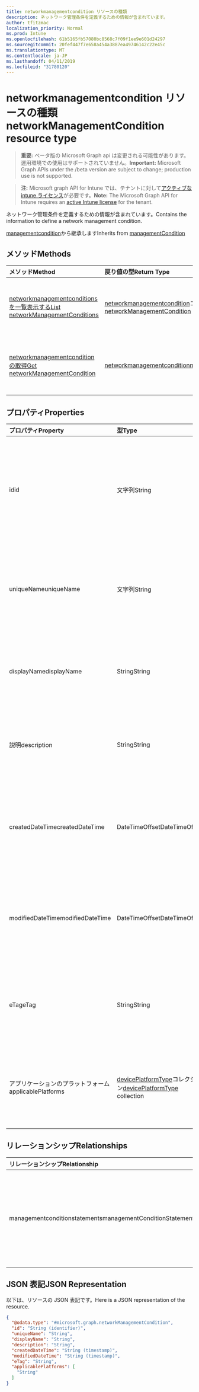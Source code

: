 ```yaml
---
title: networkmanagementcondition リソースの種類
description: ネットワーク管理条件を定義するための情報が含まれています。
author: tfitzmac
localization_priority: Normal
ms.prod: Intune
ms.openlocfilehash: 61b5165fb57080bc8568c7f09f1ee9e601d24297
ms.sourcegitcommit: 20fef447f7e658a454a3887ea49746142c22e45c
ms.translationtype: MT
ms.contentlocale: ja-JP
ms.lasthandoff: 04/11/2019
ms.locfileid: "31780120"
---
```

# <a name="networkmanagementcondition-resource-type"></a><span data-ttu-id="68933-103">networkmanagementcondition リソースの種類</span><span class="sxs-lookup"><span data-stu-id="68933-103">networkManagementCondition resource type</span></span>

> <span data-ttu-id="68933-104">**重要:** ベータ版の Microsoft Graph api は変更される可能性があります。運用環境での使用はサポートされていません。</span><span class="sxs-lookup"><span data-stu-id="68933-104">**Important:** Microsoft Graph APIs under the /beta version are subject to change; production use is not supported.</span></span>

> <span data-ttu-id="68933-105">**注:** Microsoft graph API for Intune では、テナントに対して[アクティブな intune ライセンス](https://go.microsoft.com/fwlink/?linkid=839381)が必要です。</span><span class="sxs-lookup"><span data-stu-id="68933-105">**Note:** The Microsoft Graph API for Intune requires an [active Intune license](https://go.microsoft.com/fwlink/?linkid=839381) for the tenant.</span></span>

<span data-ttu-id="68933-106">ネットワーク管理条件を定義するための情報が含まれています。</span><span class="sxs-lookup"><span data-stu-id="68933-106">Contains the information to define a network management condition.</span></span>


<span data-ttu-id="68933-107">[managementcondition](../resources/intune-fencing-managementcondition.md)から継承します</span><span class="sxs-lookup"><span data-stu-id="68933-107">Inherits from [managementCondition](../resources/intune-fencing-managementcondition.md)</span></span>

## <a name="methods"></a><span data-ttu-id="68933-108">メソッド</span><span class="sxs-lookup"><span data-stu-id="68933-108">Methods</span></span>
|<span data-ttu-id="68933-109">メソッド</span><span class="sxs-lookup"><span data-stu-id="68933-109">Method</span></span>|<span data-ttu-id="68933-110">戻り値の型</span><span class="sxs-lookup"><span data-stu-id="68933-110">Return Type</span></span>|<span data-ttu-id="68933-111">説明</span><span class="sxs-lookup"><span data-stu-id="68933-111">Description</span></span>|
|:---|:---|:---|
|[<span data-ttu-id="68933-112">networkmanagementconditions を一覧表示する</span><span class="sxs-lookup"><span data-stu-id="68933-112">List networkManagementConditions</span></span>](../api/intune-fencing-networkmanagementcondition-list.md)|<span data-ttu-id="68933-113">[networkmanagementcondition](../resources/intune-fencing-networkmanagementcondition.md)コレクション</span><span class="sxs-lookup"><span data-stu-id="68933-113">[networkManagementCondition](../resources/intune-fencing-networkmanagementcondition.md) collection</span></span>|<span data-ttu-id="68933-114">[networkmanagementcondition](../resources/intune-fencing-networkmanagementcondition.md)オブジェクトのプロパティとリレーションシップをリストします。</span><span class="sxs-lookup"><span data-stu-id="68933-114">List properties and relationships of the [networkManagementCondition](../resources/intune-fencing-networkmanagementcondition.md) objects.</span></span>|
|[<span data-ttu-id="68933-115">networkmanagementcondition の取得</span><span class="sxs-lookup"><span data-stu-id="68933-115">Get networkManagementCondition</span></span>](../api/intune-fencing-networkmanagementcondition-get.md)|[<span data-ttu-id="68933-116">networkmanagementcondition</span><span class="sxs-lookup"><span data-stu-id="68933-116">networkManagementCondition</span></span>](../resources/intune-fencing-networkmanagementcondition.md)|<span data-ttu-id="68933-117">[networkmanagementcondition](../resources/intune-fencing-networkmanagementcondition.md)オブジェクトのプロパティとリレーションシップを読み取ります。</span><span class="sxs-lookup"><span data-stu-id="68933-117">Read properties and relationships of the [networkManagementCondition](../resources/intune-fencing-networkmanagementcondition.md) object.</span></span>|

## <a name="properties"></a><span data-ttu-id="68933-118">プロパティ</span><span class="sxs-lookup"><span data-stu-id="68933-118">Properties</span></span>
|<span data-ttu-id="68933-119">プロパティ</span><span class="sxs-lookup"><span data-stu-id="68933-119">Property</span></span>|<span data-ttu-id="68933-120">型</span><span class="sxs-lookup"><span data-stu-id="68933-120">Type</span></span>|<span data-ttu-id="68933-121">説明</span><span class="sxs-lookup"><span data-stu-id="68933-121">Description</span></span>|
|:---|:---|:---|
|<span data-ttu-id="68933-122">id</span><span class="sxs-lookup"><span data-stu-id="68933-122">id</span></span>|<span data-ttu-id="68933-123">文字列</span><span class="sxs-lookup"><span data-stu-id="68933-123">String</span></span>|<span data-ttu-id="68933-124">管理条件の一意識別子。</span><span class="sxs-lookup"><span data-stu-id="68933-124">Unique identifier for the management condition.</span></span> <span data-ttu-id="68933-125">作成時に割り当てられたシステム生成値。</span><span class="sxs-lookup"><span data-stu-id="68933-125">System generated value assigned when created.</span></span> <span data-ttu-id="68933-126">[managementcondition](../resources/intune-fencing-managementcondition.md)から継承します</span><span class="sxs-lookup"><span data-stu-id="68933-126">Inherited from [managementCondition](../resources/intune-fencing-managementcondition.md)</span></span>|
|<span data-ttu-id="68933-127">uniqueName</span><span class="sxs-lookup"><span data-stu-id="68933-127">uniqueName</span></span>|<span data-ttu-id="68933-128">文字列</span><span class="sxs-lookup"><span data-stu-id="68933-128">String</span></span>|<span data-ttu-id="68933-129">管理条件の一意の名前。</span><span class="sxs-lookup"><span data-stu-id="68933-129">Unique name for the management condition.</span></span> <span data-ttu-id="68933-130">管理条件式で使用されます。</span><span class="sxs-lookup"><span data-stu-id="68933-130">Used in management condition expressions.</span></span> <span data-ttu-id="68933-131">[managementcondition](../resources/intune-fencing-managementcondition.md)から継承します</span><span class="sxs-lookup"><span data-stu-id="68933-131">Inherited from [managementCondition](../resources/intune-fencing-managementcondition.md)</span></span>|
|<span data-ttu-id="68933-132">displayName</span><span class="sxs-lookup"><span data-stu-id="68933-132">displayName</span></span>|<span data-ttu-id="68933-133">String</span><span class="sxs-lookup"><span data-stu-id="68933-133">String</span></span>|<span data-ttu-id="68933-134">管理条件の管理者定義の名前。</span><span class="sxs-lookup"><span data-stu-id="68933-134">The admin defined name of the management condition.</span></span> <span data-ttu-id="68933-135">[managementcondition](../resources/intune-fencing-managementcondition.md)から継承します</span><span class="sxs-lookup"><span data-stu-id="68933-135">Inherited from [managementCondition](../resources/intune-fencing-managementcondition.md)</span></span>|
|<span data-ttu-id="68933-136">説明</span><span class="sxs-lookup"><span data-stu-id="68933-136">description</span></span>|<span data-ttu-id="68933-137">String</span><span class="sxs-lookup"><span data-stu-id="68933-137">String</span></span>|<span data-ttu-id="68933-138">管理条件の管理者定義の説明。</span><span class="sxs-lookup"><span data-stu-id="68933-138">The admin defined description of the management condition.</span></span> <span data-ttu-id="68933-139">[managementcondition](../resources/intune-fencing-managementcondition.md)から継承します</span><span class="sxs-lookup"><span data-stu-id="68933-139">Inherited from [managementCondition](../resources/intune-fencing-managementcondition.md)</span></span>|
|<span data-ttu-id="68933-140">createdDateTime</span><span class="sxs-lookup"><span data-stu-id="68933-140">createdDateTime</span></span>|<span data-ttu-id="68933-141">DateTimeOffset</span><span class="sxs-lookup"><span data-stu-id="68933-141">DateTimeOffset</span></span>|<span data-ttu-id="68933-142">管理条件が作成された時刻。</span><span class="sxs-lookup"><span data-stu-id="68933-142">The time the management condition was created.</span></span> <span data-ttu-id="68933-143">サービス側を生成しました。</span><span class="sxs-lookup"><span data-stu-id="68933-143">Generated service side.</span></span> <span data-ttu-id="68933-144">[managementcondition](../resources/intune-fencing-managementcondition.md)から継承します</span><span class="sxs-lookup"><span data-stu-id="68933-144">Inherited from [managementCondition](../resources/intune-fencing-managementcondition.md)</span></span>|
|<span data-ttu-id="68933-145">modifiedDateTime</span><span class="sxs-lookup"><span data-stu-id="68933-145">modifiedDateTime</span></span>|<span data-ttu-id="68933-146">DateTimeOffset</span><span class="sxs-lookup"><span data-stu-id="68933-146">DateTimeOffset</span></span>|<span data-ttu-id="68933-147">管理条件が最後に変更された時刻。</span><span class="sxs-lookup"><span data-stu-id="68933-147">The time the management condition was last modified.</span></span> <span data-ttu-id="68933-148">サービス側を更新しました。</span><span class="sxs-lookup"><span data-stu-id="68933-148">Updated service side.</span></span> <span data-ttu-id="68933-149">[managementcondition](../resources/intune-fencing-managementcondition.md)から継承します</span><span class="sxs-lookup"><span data-stu-id="68933-149">Inherited from [managementCondition](../resources/intune-fencing-managementcondition.md)</span></span>|
|<span data-ttu-id="68933-150">eTag</span><span class="sxs-lookup"><span data-stu-id="68933-150">eTag</span></span>|<span data-ttu-id="68933-151">String</span><span class="sxs-lookup"><span data-stu-id="68933-151">String</span></span>|<span data-ttu-id="68933-152">管理条件の ETag。</span><span class="sxs-lookup"><span data-stu-id="68933-152">ETag of the management condition.</span></span> <span data-ttu-id="68933-153">サービス側を更新しました。</span><span class="sxs-lookup"><span data-stu-id="68933-153">Updated service side.</span></span> <span data-ttu-id="68933-154">[managementcondition](../resources/intune-fencing-managementcondition.md)から継承します</span><span class="sxs-lookup"><span data-stu-id="68933-154">Inherited from [managementCondition](../resources/intune-fencing-managementcondition.md)</span></span>|
|<span data-ttu-id="68933-155">アプリケーションのプラットフォーム</span><span class="sxs-lookup"><span data-stu-id="68933-155">applicablePlatforms</span></span>|<span data-ttu-id="68933-156">[devicePlatformType](../resources/intune-shared-deviceplatformtype.md)コレクション</span><span class="sxs-lookup"><span data-stu-id="68933-156">[devicePlatformType](../resources/intune-shared-deviceplatformtype.md) collection</span></span>|<span data-ttu-id="68933-157">この管理条件の適用可能なプラットフォーム。</span><span class="sxs-lookup"><span data-stu-id="68933-157">The applicable platforms for this management condition.</span></span> <span data-ttu-id="68933-158">[managementcondition](../resources/intune-fencing-managementcondition.md)から継承します</span><span class="sxs-lookup"><span data-stu-id="68933-158">Inherited from [managementCondition](../resources/intune-fencing-managementcondition.md)</span></span>|

## <a name="relationships"></a><span data-ttu-id="68933-159">リレーションシップ</span><span class="sxs-lookup"><span data-stu-id="68933-159">Relationships</span></span>
|<span data-ttu-id="68933-160">リレーションシップ</span><span class="sxs-lookup"><span data-stu-id="68933-160">Relationship</span></span>|<span data-ttu-id="68933-161">型</span><span class="sxs-lookup"><span data-stu-id="68933-161">Type</span></span>|<span data-ttu-id="68933-162">説明</span><span class="sxs-lookup"><span data-stu-id="68933-162">Description</span></span>|
|:---|:---|:---|
|<span data-ttu-id="68933-163">managementconditionstatements</span><span class="sxs-lookup"><span data-stu-id="68933-163">managementConditionStatements</span></span>|<span data-ttu-id="68933-164">[managementconditionstatement](../resources/intune-fencing-managementconditionstatement.md)コレクション</span><span class="sxs-lookup"><span data-stu-id="68933-164">[managementConditionStatement](../resources/intune-fencing-managementconditionstatement.md) collection</span></span>|<span data-ttu-id="68933-165">管理条件に関連付けられている管理条件ステートメント。</span><span class="sxs-lookup"><span data-stu-id="68933-165">The management condition statements associated to the management condition.</span></span> <span data-ttu-id="68933-166">[managementcondition](../resources/intune-fencing-managementcondition.md)から継承します</span><span class="sxs-lookup"><span data-stu-id="68933-166">Inherited from [managementCondition](../resources/intune-fencing-managementcondition.md)</span></span>|

## <a name="json-representation"></a><span data-ttu-id="68933-167">JSON 表記</span><span class="sxs-lookup"><span data-stu-id="68933-167">JSON Representation</span></span>
<span data-ttu-id="68933-168">以下は、リソースの JSON 表記です。</span><span class="sxs-lookup"><span data-stu-id="68933-168">Here is a JSON representation of the resource.</span></span>
<!-- {
  "blockType": "resource",
  "keyProperty": "id",
  "@odata.type": "microsoft.graph.networkManagementCondition"
}
-->
``` json
{
  "@odata.type": "#microsoft.graph.networkManagementCondition",
  "id": "String (identifier)",
  "uniqueName": "String",
  "displayName": "String",
  "description": "String",
  "createdDateTime": "String (timestamp)",
  "modifiedDateTime": "String (timestamp)",
  "eTag": "String",
  "applicablePlatforms": [
    "String"
  ]
}
```






